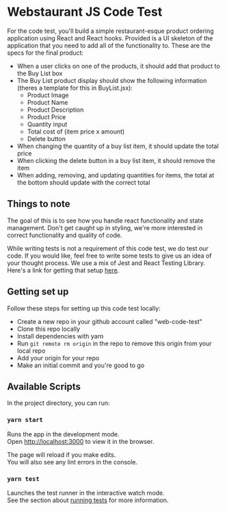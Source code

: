 # Webstaurant JS Code Test

For the code test, you'll build a simple restaurant-esque product ordering application using React and React hooks. Provided is a UI skeleton of the application that you need to add all of the functionality to. These are the specs for the final product:

* When a user clicks on one of the products, it should add that product to the Buy List box
* The Buy List product display should show the following information (theres a template for this in BuyList.jsx):
    * Product Image
    * Product Name
    * Product Description
    * Product Price
    * Quantity input
    * Total cost of (item price x amount)
    * Delete button
* When changing the quantity of a buy list item, it should update the total price
* When clicking the delete button in a buy list item, it should remove the item
* When adding, removing, and updating quantities for items, the total at the bottom should update with the correct total

## Things to note

The goal of this is to see how you handle react functionality and state management. Don't get caught up in styling, we're more interested in correct functionality and quality of code.

While writing tests is not a requirement of this code test, we do test our code. If you would like, feel free to write some tests to give us an idea of your thought process. We use a mix of Jest and React Testing Library. Here's a link for getting that setup [here](https://create-react-app.dev/docs/running-tests/).

## Getting set up

Follow these steps for setting up this code test locally:
* Create a new repo in your github account called "web-code-test"
* Clone this repo locally
* Install dependencies with yarn
* Run `git remote rm origin` in the repo to remove this origin from your local repo
* Add your origin for your repo
* Make an initial commit and you're good to go

## Available Scripts

In the project directory, you can run:

### `yarn start`

Runs the app in the development mode.\
Open [http://localhost:3000](http://localhost:3000) to view it in the browser.

The page will reload if you make edits.\
You will also see any lint errors in the console.

### `yarn test`

Launches the test runner in the interactive watch mode.\
See the section about [running tests](https://facebook.github.io/create-react-app/docs/running-tests) for more information.
